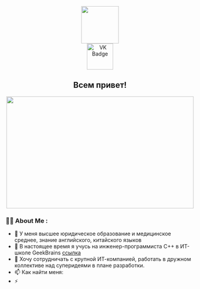 <div id="header" align="center"><img src="https://media.giphy.com/media/dWxO36Jzd6bTSt5dIY/giphy.gif" width="100"/></div
  
<div id="badges">
  <a href="https://vk.com/evadream7">
    <div id="header" align="center"><img src="https://img.shields.io/badge/VK-blue?style=for-the-badge&logo=VK&logoColor=white" alt="VK Badge" width="70"/>
  </a>
</div> 
  
 <div id="header" align="center"><img src="https://komarev.com/ghpvc/?username=Evgga&style=for-the-badge&color=blueviolet" alt=""/>
   
   ## Всем привет!
   
  <div align="center">
  <img src="https://media.giphy.com/media/Uv1ocOCpjNRDc3vZse/giphy.gif" width="500" height="300"/>
</div> 

  <div align="left">
    
   ### :woman_technologist: About Me :

- 🔭 У меня высшее юридическое образование и медицинское среднее, знание английского, китайского языков
- 🌱 В настоящее время я учусь на инженер-программиста С++ в ИТ-школе GeekBrains [ссылка](https://gb.ru/)
- 👯 Хочу сотрудничать с крупной ИТ-компанией, работать в дружном коллективе над суперидеями в плане разработки.
- 📫 Как найти меня:
- ⚡ 
